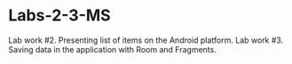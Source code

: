 # Labs-2-3-MS
Lab work #2. Presenting list of items on the Android platform. Lab work #3. Saving data in the application with Room and Fragments.
